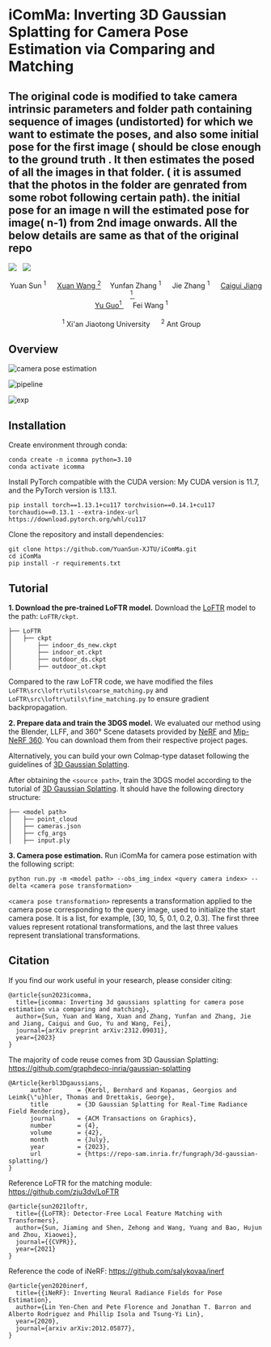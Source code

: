 # iComMa: Inverting 3D Gaussian Splatting for Camera Pose Estimation via Comparing and Matching

## The original code is modified to take camera intrinsic parameters and folder path containing sequence of images (undistorted) for which we want to estimate the poses, and also some initial pose for the first image ( should be close enough to the ground truth . It then estimates the posed of all the images in that folder. ( it is assumed that the photos in the folder are genrated from some robot following certain path). the initial pose for an image n will the estimated pose for image( n-1) from 2nd image onwards. All the below details are same as that of the original repo

 <a href='https://arxiv.org/pdf/2312.09031.pdf'><img src='https://img.shields.io/badge/ArXiv-PDF-red'></a> &nbsp; <a href='https://yuansun-xjtu.github.io/iComMa.io/'><img src='https://img.shields.io/badge/Project-Page-Green'></a>

<div align="center">
    <a target='_blank'>Yuan Sun <sup>1</sup> </a>&emsp;
    <a href='https://xuanwangvc.github.io/' target='_blank'>Xuan Wang <sup>2</sup></a>&emsp;
    <a target='_blank'>Yunfan Zhang <sup>1</sup> </a>&emsp;
    <a target='_blank'>Jie Zhang <sup>1</sup> </a>&emsp;
    <a href='https://caiguijiang.github.io/' target='_blank'>Caigui Jiang <sup>1</sup> </a>&emsp;</br>
    <a href='https://yuguo-xjtu.github.io/' target='_blank'>Yu Guo<sup>1</sup> </a>&emsp;
    <a target='_blank'>Fei Wang <sup>1</sup> </a>&emsp;
</div>
<br>
<div align="center">
    <sup>1</sup> Xi'an Jiaotong University &emsp; <sup>2</sup>  Ant Group  &emsp;
</div>

## Overview
![camera pose estimation](docs/github_pose_estimation.gif)

![pipeline](docs/github_pipeline.jpg)

![exp](docs/github_exp.gif)

## Installation
Create environment through conda:
```
conda create -n icomma python=3.10
conda activate icomma
```
Install PyTorch compatible with the CUDA version:
My CUDA version is 11.7, and the PyTorch version is 1.13.1.
```
pip install torch==1.13.1+cu117 torchvision==0.14.1+cu117 torchaudio==0.13.1 --extra-index-url https://download.pytorch.org/whl/cu117
```
Clone the repository and install dependencies:
```
git clone https://github.com/YuanSun-XJTU/iComMa.git
cd iComMa
pip install -r requirements.txt
```
## Tutorial
**1. Download the pre-trained LoFTR model.**
Download the <a href='https://drive.google.com/drive/folders/1xu2Pq6mZT5hmFgiYMBT9Zt8h1yO-3SIp' target='_blank'>LoFTR</a> model to the path: ```LoFTR/ckpt```.
```
├── LoFTR 
│   ├── ckpt   
│       ├── indoor_ds_new.ckpt
│       ├── indoor_ot.ckpt
│       ├── outdoor_ds.ckpt
│       ├── outdoor_ot.ckpt
```
Compared to the raw LoFTR code, we have modified the files `LoFTR\src\loftr\utils\coarse_matching.py` and `LoFTR\src\loftr\utils\fine_matching.py` to ensure gradient backpropagation.

**2. Prepare data and train the 3DGS model.**
We evaluated our method using the Blender, LLFF, and 360° Scene datasets provided by  <a href='https://www.matthewtancik.com/nerf' target='_blank'>NeRF</a> and <a href='https://jonbarron.info/mipnerf360/' target='_blank'>Mip-NeRF 360</a>. You can download them from their respective project pages.

Alternatively, you can build your own Colmap-type dataset following the guidelines of <a href='https://github.com/graphdeco-inria/gaussian-splatting' target='_blank'>3D Gaussian Splatting</a>.

After obtaining the ``<source path>``, train the 3DGS model according to the tutorial of <a href='https://github.com/graphdeco-inria/gaussian-splatting' target='_blank'>3D Gaussian Splatting</a>. It should have the following directory structure:
```
├── <model path> 
│   ├── point_cloud   
│   ├── cameras.json
│   ├── cfg_args
│   ├── input.ply
```
**3. Camera pose estimation.**
Run iComMa for camera pose estimation with the following script:
```
python run.py -m <model path> --obs_img_index <query camera index> --delta <camera pose transformation>
```
``<camera pose transformation>`` represents a transformation applied to the camera pose corresponding to the query image, used to initialize the start camera pose. It is a list, for example, [30, 10, 5, 0.1, 0.2, 0.3]. The first three values represent rotational transformations, and the last three values represent translational transformations.

## Citation
If you find our work useful in your research, please consider citing:
```
@article{sun2023icomma,
  title={icomma: Inverting 3d gaussians splatting for camera pose estimation via comparing and matching},
  author={Sun, Yuan and Wang, Xuan and Zhang, Yunfan and Zhang, Jie and Jiang, Caigui and Guo, Yu and Wang, Fei},
  journal={arXiv preprint arXiv:2312.09031},
  year={2023}
}
```
The majority of code reuse comes from 3D Gaussian Splatting: https://github.com/graphdeco-inria/gaussian-splatting
```
@Article{kerbl3Dgaussians,
      author       = {Kerbl, Bernhard and Kopanas, Georgios and Leimk{\"u}hler, Thomas and Drettakis, George},
      title        = {3D Gaussian Splatting for Real-Time Radiance Field Rendering},
      journal      = {ACM Transactions on Graphics},
      number       = {4},
      volume       = {42},
      month        = {July},
      year         = {2023},
      url          = {https://repo-sam.inria.fr/fungraph/3d-gaussian-splatting/}
}
```
Reference LoFTR for the matching module: https://github.com/zju3dv/LoFTR
```
@article{sun2021loftr,
  title={{LoFTR}: Detector-Free Local Feature Matching with Transformers},
  author={Sun, Jiaming and Shen, Zehong and Wang, Yuang and Bao, Hujun and Zhou, Xiaowei},
  journal={{CVPR}},
  year={2021}
}
```
Reference the code of iNeRF: https://github.com/salykovaa/inerf
```
@article{yen2020inerf,
  title={{iNeRF}: Inverting Neural Radiance Fields for Pose Estimation},
  author={Lin Yen-Chen and Pete Florence and Jonathan T. Barron and Alberto Rodriguez and Phillip Isola and Tsung-Yi Lin},
  year={2020},
  journal={arxiv arXiv:2012.05877},
}
```
